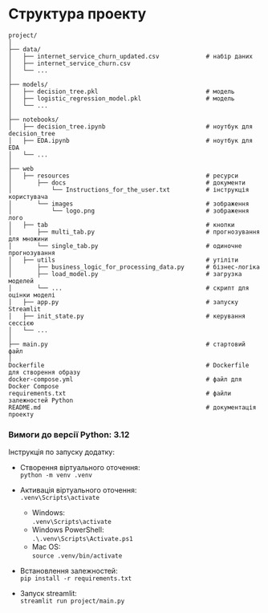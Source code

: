 # Структура проекту

```commandline
project/
│
├── data/
│   ├── internet_service_churn_updated.csv             # набір даних
│   ├── internet_service_churn.csv
│   └── ...
│
├── models/
│   ├── decision_tree.pkl                              # модель
│   ├── logistic_regression_model.pkl                  # модель
│   └── ...
│
├── notebooks/
│   ├── decision_tree.ipynb                            # ноутбук для decision_tree
│   ├── EDA.ipynb                                      # ноутбук для EDA
│   └── ...
│
├── web
│   ├── resources                                      # ресурси
│       ├── docs                                       # документи
│           └── Instructions_for_the_user.txt          # інструкція користувача
│       └── images                                     # зображення
│           └── logo.png                               # зображення лого
│   ├── tab                                            # кнопки
│       ├── multi_tab.py                               # прогнозування для множини
│       └── single_tab.py                              # одиночне прогнозування
│   ├── utils                                          # утіліти
│       ├── business_logic_for_processing_data.py      # бізнес-логіка
│       ├── load_model.py                              # загрузка моделей
│       └── ...                                        # скрипт для оцінки моделі
│   ├── app.py                                         # запуску Streamlit
│   ├── init_state.py                                  # керування сессією
│   └── ...
│
├── main.py                                            # стартовий файл
│
Dockerfile                                             # Dockerfile для створення образу
docker-compose.yml                                     # файл для Docker Compose
requirements.txt                                       # файли залежностей Python
README.md                                              # документація проекту
```

### Вимоги до версії Python: 3.12

Інструкція по запуску додатку:
* Створення віртуального оточення:<br>
`python -m venv .venv`

* Активація віртуального оточення:<br>
`.venv\Scripts\activate`
    * Windows:<br>
    `.venv\Scripts\activate`
    * Windows PowerShell:<br>
    `.\.venv\Scripts\Activate.ps1`
    * Mac OS:<br>
    `source .venv/bin/activate`

* Встановлення залежностей:<br>
`pip install -r requirements.txt`

* Запуск streamlit:<br>
`streamlit run project/main.py`




